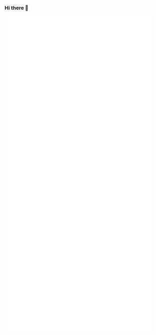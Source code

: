 ### Hi there 👋

![Metrics](https://github.com/jared-hughes/jared-hughes/blob/main/github-metrics.svg)
